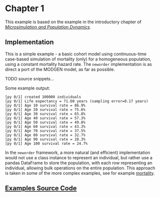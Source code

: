 # Chapter 1

This example is based on the example in the introductory chapter of [*Microsimulation and Population Dynamics*](../references.md).

## Implementation

This is a simple example - a basic cohort model using continuous-time case-based simulation of mortality (only) for a homogeneous population, using a constant mortality hazard rate. The `neworder` implementation is as direct a port of the MODGEN model, as far as possible.

TODO source snippets... 

Some example output:

```text
[py 0/1] created 100000 individuals
[py 0/1] Life expectancy = 71.60 years (sampling error=0.17 years)
[py 0/1] Age 10 survival rate = 86.9%
[py 0/1] Age 20 survival rate = 75.6%
[py 0/1] Age 30 survival rate = 65.8%
[py 0/1] Age 40 survival rate = 57.3%
[py 0/1] Age 50 survival rate = 49.8%
[py 0/1] Age 60 survival rate = 43.3%
[py 0/1] Age 70 survival rate = 37.5%
[py 0/1] Age 80 survival rate = 32.7%
[py 0/1] Age 90 survival rate = 28.3%
[py 0/1] Age 100 survival rate = 24.7%
```

In the `neworder` framework, a more natural (and efficient) implementation would not use a class instance to represent an individual, but rather use a pandas DataFrame to store the population, with each row representing an individual, allowing bulk operations on the entire population. This approach is taken in some of the more complex examples, see for example [mortality](./mortality.md).

## [Examples Source Code](https://github.com/virgesmith/neworder/tree/master/examples)
